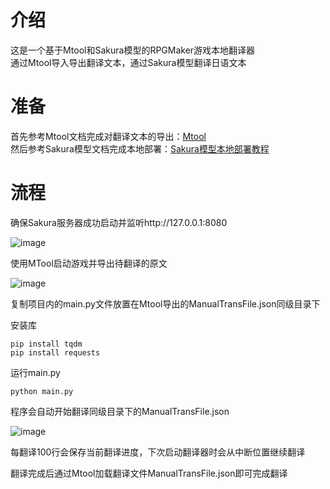 # 介绍
这是一个基于Mtool和Sakura模型的RPGMaker游戏本地翻译器  
通过Mtool导入导出翻译文本，通过Sakura模型翻译日语文本  
# 准备
首先参考Mtool文档完成对翻译文本的导出：[Mtool](https://afdian.net/a/AdventCirno)  
然后参考Sakura模型文档完成本地部署：[Sakura模型本地部署教程](https://books.fishhawk.top/forum/656d60530286f15e3384fcf8)  
# 流程
确保Sakura服务器成功启动并监听http://127.0.0.1:8080  

![image](https://github.com/fkiliver/SakuraTranslator/assets/48873439/a69e74a6-f789-4de2-9ce5-d73209f2843c)

使用MTool启动游戏并导出待翻译的原文  

![image](https://github.com/fkiliver/SakuraTranslator/assets/48873439/bc00335f-751e-4252-98bc-8b807640c400)

复制项目内的main.py文件放置在Mtool导出的ManualTransFile.json同级目录下  

安装库  
```
pip install tqdm
pip install requests
```
运行main.py
```
python main.py
```
程序会自动开始翻译同级目录下的ManualTransFile.json  

![image](https://github.com/fkiliver/SakuraTranslator/assets/48873439/8699c9c8-ba52-43af-8a42-c86686340ff1)

每翻译100行会保存当前翻译进度，下次启动翻译器时会从中断位置继续翻译

翻译完成后通过Mtool加载翻译文件ManualTransFile.json即可完成翻译  
